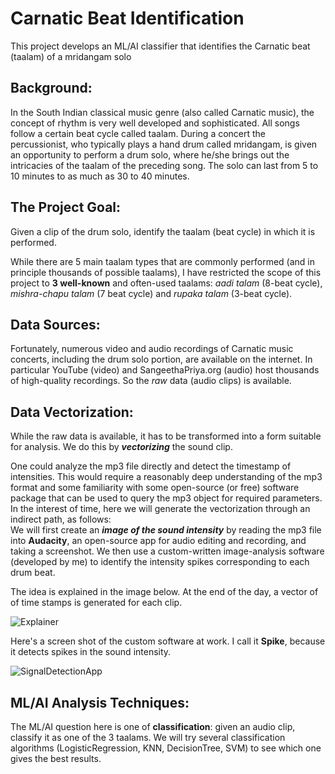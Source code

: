 # Carnatic Beat Identification
 This project develops an ML/AI classifier that identifies the Carnatic beat (taalam) of a mridangam solo
 
## Background:
In the South Indian classical music genre (also called Carnatic music), the concept of rhythm is very well developed and sophisticated. All songs follow a certain beat cycle called taalam. During a concert the percussionist, who typically plays a hand drum called mridangam, is given an opportunity to perform a drum solo, where he/she brings out the intricacies of the taalam of the preceding song. The solo can last from 5 to 10 minutes to as much as 30 to 40 minutes.

## The Project Goal:
Given a clip of the drum solo, identify the taalam (beat cycle) in which it is performed. <br/>

While there are 5 main taalam types that are commonly performed (and in principle thousands of possible taalams), I have restricted the scope of this project to **3 well-known** and often-used taalams: _aadi talam_ (8-beat cycle), _mishra-chapu talam_ (7 beat cycle) and _rupaka talam_ (3-beat cycle).

## Data Sources:
Fortunately, numerous video and audio recordings of Carnatic music concerts, including the drum solo portion, are available on the internet. In particular YouTube (video) and SangeethaPriya.org (audio) host thousands of high-quality recordings. So the _raw_ data (audio clips) is available.

## Data Vectorization:
While the raw data is available, it has to be transformed into a form suitable for analysis. We do this by **_vectorizing_** the sound clip. <br/>

One could analyze the mp3 file directly and detect the timestamp of intensities. This would require a reasonably deep understanding of the mp3 format and some familiarity with some open-source (or free) software package that can be used to query the mp3 object for required parameters. In the interest of time, here we will generate the vectorization through an indirect path, as follows: <br/>
We will first create an **_image of the sound intensity_** by reading the mp3 file into **Audacity**, an open-source app for audio editing and recording, and taking a screenshot. We then use a custom-written image-analysis software (developed by me) to identify the intensity spikes corresponding to each drum beat. <br/>

The idea is explained in the image below. At the end of the day, a vector of of time stamps is generated for each clip.

![Explainer](https://github.com/user-attachments/assets/c6597ff4-4fe2-4629-916a-9637869c68ea)

Here's a screen shot of the custom software at work. I call it **Spike**, because it detects spikes in the sound intensity.

![SignalDetectionApp](https://github.com/user-attachments/assets/c04272ee-47e9-4e4b-9aaf-54a245c0f365)


## ML/AI Analysis Techniques:
The ML/AI question here is one of **classification**: given an audio clip, classify it as one of the 3 taalams.
We will try several classification algorithms (LogisticRegression, KNN, DecisionTree, SVM) to see which one gives the best results.


